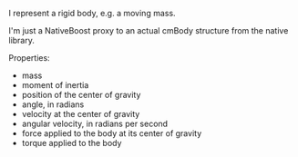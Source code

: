 I represent a rigid body, e.g. a moving mass.

I'm just a NativeBoost proxy to an actual cmBody structure from the native library.

Properties:
- mass
- moment of inertia
- position of the center of gravity
- angle, in radians
- velocity at the center of gravity
- angular velocity, in radians per second
- force applied to the body at its center of gravity
- torque applied to the body